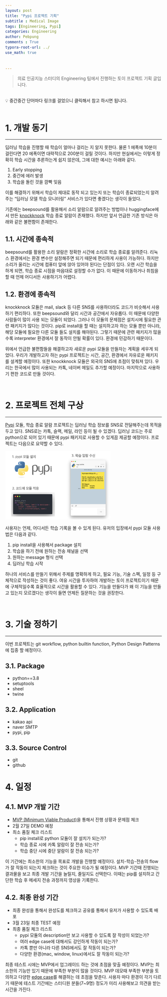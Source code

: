 ```yaml
---
layout: post
title: "Pypi 프로젝트 기획"
subtitle : Medical Image
tags: [Engineering, Pypi]
categories: Engineering
author: Pebpung
comments : True
typora-root-url: ../
use_math: true


---
```


> 의료 인공지능 스터디의 Engineering 팀에서 진행하는 토이 프로젝트 기획 글입니다. 



<br>



<aside>
💡 중간중간 단어마다 링크를 걸었으니 클릭해서 참고 하시면 됩니다. 

</aside>

<br>

# 1. 개발 동기

---

딥러닝 학습을 진행할 때 학습이 얼마나 걸리는 지 알지 못한다. 물론 1 에폭에 10분이 걸린다면 20 에폭이면 대략적으로 200분이 걸릴 것이다. 하지만 현실에서는 이렇게 정확히 학습 시간을 추론하는게 쉽지 않은데, 그에 대한 예시는 아래와 같다. 

1. Early stopping
2. 중간에 에러 발생
3. 학습을 돌린 것을 깜빡 잊음

이를 해결하기 위해서 학습이 제대로 동작 되고 있는지 또는 학습이 종료되었는지 알려주는 “딥러닝 모델 학습 모니터링” 서비스가 있다면 좋겠다는 생각이 들었다. 

기존에는 beepsound를 활용해서 소리 알람으로 알려주는 방법이나 huggingface에서 만든 [knockknock](https://github.com/huggingface/knockknock) 학습 종료 알람이 존재했다. 하지만 앞서 언급한 기존 방식은 아래와 같은 불편함이 존재한다. 

## 1.1. 시간에 종속적

beepsound를 활용한 소리 알람은 정확한 시간에 소리로 학습 종료를 알려준다. 리눅스 환경에서는 환경 변수만 설정해주면 되기 때문에 편리하게 사용이 가능하다. 하지만 소리가 울리는 시간에 컴퓨터 앞에 앉아 있어야 된다는 단점이 있다. 오랜 시간 학습을 하게 되면, 학습 종료 시점을 마음대로 설정할 수가 없다. 이 때문에 이동하거나 취침을 할 때 언제 어디서든 사용하기가 어렵다. 

## 1.2. 환경에 종속적

knockknock 모듈은 mail, slack 등 다른 SNS를 사용하더라도 코드가 비슷해서 사용하기 편리하다. 또한 beepsound와 달리 시간과 공간에서 자유롭다. 이 때문에 다양한 사람들이 많이 사용 되는 모듈이 되었다. 그러나 이 모듈의 문제점은 설치시에 필요한 관련 패키지가 많다는 것이다. pip로 install을 할 때는 설치하고자 하는 모듈 뿐만 아니라, 해당 모듈에 필요한 다른 모듈 들도 설치를 해야된다. 그렇기 때문에 관련 패키지가 많을 수록 interpreter 환경에서 잘 동작이 안될 확률이 있다. 환경에 민감하기 때문이다. 

위에서 언급한 불편함들을 해결하고자 새로운 pypi 모듈을 만들자는 계획을 세우게 되었다. 우리가 개발하고자 하는 pypi 프로젝트는 시간, 공간, 환경에서 자유로운 패키지를 설계할 예정이다. 또한 knockknock 모듈은 외국의 SNS에 초점이 맞춰져 있다. 우리는 한국에서 많이 사용되는 카톡, 네이버 메일도 추가할 예정이다. 마지막으로 사용하기 편한 코드로 만들 것이다. 

<br>

# 2. 프로젝트 전체 구상

---

[Pypi](https://deeplearn.notion.site/PIP-PYPI-237b1a37556540da925637b17c070b14) 모듈, 학습 종료 알람 프로젝트는 딥러닝 학습 정보를 SNS로 전달해주는데 목적을 두고 있다. SNS로는 카톡, 슬랙, 메일, 라인 등이 될 수 있겠다. 딥러닝 코드는 주로 python으로 되어 있기 때문에 pypi 패키지로 사용할 수 있게끔 제공할 예정이다. 프로젝트는 다음으로 요약할 수 있다. 

<img src="/assets/img/2022/pypi.png" alt="image1" style="zoom: 33%;" />



사용자는 언제, 어디서든 학습 기록을 볼 수 있게 된다. 유저의 입장에서 pypi 모듈 사용법은 다음과 같다. 

1. pip install을 사용해서 package 설치
2. 학습을 하기 전에 원하는 전송 채널을 선택
3. 원하는 message 형식 선택
4. 딥러닝 학습 시작

하나의 서비스를 만들기 위해서 주제를 명확하게 하고, 필요 기능, 기술 스펙, 일정 등 구체적으로 작성하는 것이 좋다. 여유 시간을 투자하여 개발하는 토이 프로젝트이기 때문에 구체적일수록 효율적으로 시간을 활용할 수 있다. 기능을 만들다가 왜 이 기능을 만들고 있는지 모르겠다는 생각이 들면 언제든 질문하는 것을 권장한다. 

<br>

# 3. 기술 정하기

---

 이번 프로젝트는 git workflow, python builtin function, Python Design Patterns에 집중 할 예정이다. 



## 3.1. Package

- python==3.8
- setuptools
- sheel
- twine

## 3.2. Application

- kakao api
- naver SMTP
- pypi, pip

## 3.3. **Source Control**

- git
- github

# 4. 일정

## 4.1. MVP 개발 기간

- [MVP (Minimum Viable Product)](https://deeplearn.notion.site/MVP-Minimum-Viable-Product-721ed7d1cf8749e8af10a39b5747fa5c)을 통해서 진행 상황과 문제점 체크
- 2월 27일 DEMO 예정
- 최소 품질 체크 리스트
    - pip install로 python 모듈이 잘 설치가 되는가?
    - 학습 종료 시에 카톡 알람이 잘 전송 되는가?
    - 학습 중단 시에 중단 알람이 잘 전송 되는가?
    

이 기간에는 최소한의 기능을 목표로 개발을 진행할 예정이다. 설치-학습-전송의 flow가 잘 작동이 되는지 체크하는 것이 주요한 이슈가 될 예정이다. MVP 기간때 진행되는 결과물을 보고 최종 개발 기간을 늘릴지, 줄일지도 선택한다. 이때는 pip를 설치하고 간단한 학습 후 메세지 전송 과정까지 영상을 기록한다. 

## 4.2. 최종 완성 기간

- 최종 완성을 통해서 완성도를 체크하고 공유를 통해서 유저가 사용할 수 있도록 배포
- 3월 23일 최종 TEST 예정
- 최종 품질 체크 리스트
    - pypi 모듈의 description만 보고 사용할 수 있도록 잘 작성이 되었는가?
    - 여러 edge case에 대해서도 강인하게 작동이 되는가?
    - 카톡 뿐만 아니라 다른 SNS에서도 잘 작동이 되는가?
    - 다양한 환경(mac, window, linux)에서도 잘 작동이 되는가?

최종 테스트 시에는 MVP에서 업그레이드 하는 것에 초점을 맞출 예정이다. MVP는 최소한의 기능만 있기 때문에 부족한 부분이 많을 것이다. MVP 데모때 부족한 부분을 토의하고 다양한 [edge case](https://deeplearn.notion.site/edge-case-4075d93c457b488d9528b4f1e0d2ac58)를 해결하는 데 초점을 맞춘다. 사용자 마다 환경이 각기 다르기 때문에 테스트 기간에는 스터디원 분들(7~9명) 정도가 미리 사용해보고 의견을 받는 시간을 가진다. 

